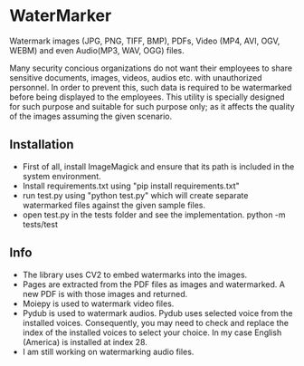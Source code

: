 
# WaterMarker

Watermark images (JPG, PNG, TIFF, BMP), PDFs, Video (MP4, AVI, OGV, WEBM) and even Audio(MP3, WAV, OGG) files.

Many security concious organizations do not want their employees to share sensitive documents, images, videos, audios etc. with unauthorized personnel. In order to prevent this, such data is required to be watermarked before being displayed to the employees. This utility is specially designed for such purpose and suitable for such purpose only; as it affects the quality of the images assuming the given scenario.

## Installation

- First of all, install ImageMagick and ensure that its path is included in the system environment.
- Install requirements.txt using "pip install requirements.txt"
- run test.py using "python test.py" which will create separate watermarked files against the given sample files.
- open test.py in the tests folder and see the implementation.
    python -m tests/test

## Info

- The library uses CV2 to embed watermarks into the images.
- Pages are extracted from the PDF files as images and watermarked. A new PDF is with those images and returned.
- Moiepy is used to watermark video files.
- Pydub is used to watermark audios. Pydub uses selected voice from the installed voices. Consequently, you may need to check and replace the index of the installed voices to select your choice. In my case English (America) is installed at index 28.
- I am still working on watermarking audio files.
